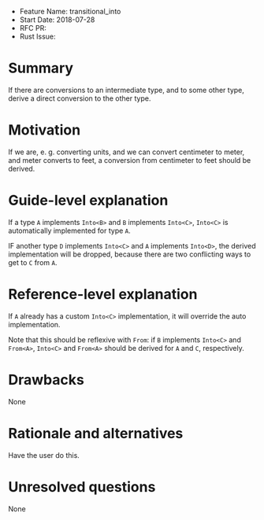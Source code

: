 - Feature Name: transitional_into
- Start Date: 2018-07-28
- RFC PR:
- Rust Issue:

# Summary
[summary]: #summary

If there are conversions to an intermediate type, and to some other type, derive a direct conversion to the other type.

# Motivation
[motivation]: #motivation

If we are, e. g. converting units, and we can convert centimeter to meter,
and meter converts to feet, a conversion from centimeter to feet should be derived.

# Guide-level explanation
[guide-level-explanation]: #guide-level-explanation

If a type `A` implements `Into<B>` and `B` implements `Into<C>`,
`Into<C>` is automatically implemented for type `A`.

IF another type `D` implements `Into<C>` and `A` implements `Into<D>`,
the derived implementation will be dropped, because there are two conflicting
ways to get to `C` from `A`.

# Reference-level explanation
[reference-level-explanation]: #reference-level-explanation

If `A` already has a custom `Into<C>` implementation, it will override
the auto implementation.

Note that this should be reflexive with `From`:
if `B` implements `Into<C>` and `From<A>`, `Into<C>` and `From<A>` should
be derived for `A` and `C`, respectively.

# Drawbacks
[drawbacks]: #drawbacks

None

# Rationale and alternatives
[rationale-and-alternatives]: #rationale-and-alternatives

Have the user do this.

# Unresolved questions
[unresolved-questions]: #unresolved-questions

None
